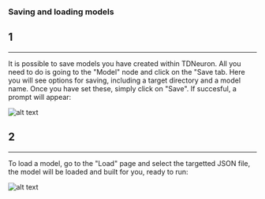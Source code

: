 ### Saving and loading models

## 1
---

It is possible to save models you have created within TDNeuron. All you need to do is going to the "Model" node and click on the "Save tab. Here you will see options for saving, including a target directory and a model name. Once you have set these, simply click on "Save". If succesful, a prompt will appear:

![alt text](https://raw.githubusercontent.com/tdneuron/TDneuron/master/GettingStarted/05.SaveAndLoad/01.SavingAModel.gif)

## 2
---

To load a model, go to the "Load" page and select the targetted JSON file, the model will be loaded and built for you, ready to run:

![alt text](https://raw.githubusercontent.com/tdneuron/TDneuron/master/GettingStarted/05.SaveAndLoad/02.LoadingAModel.gif)

